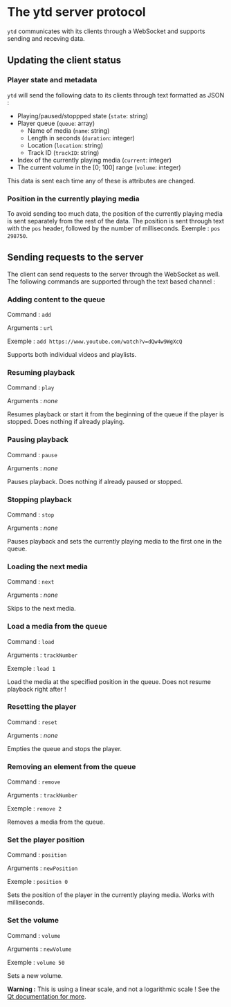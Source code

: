# The ytd server protocol
`ytd` communicates with its clients through a WebSocket and supports sending and receving data.

## Updating the client status
### Player state and metadata
`ytd` will send the following data to its clients through text formatted as JSON :
- Playing/paused/stoppped state (`state`: string)
- Player queue (`queue`: array)
  - Name of media (`name`: string)
  - Length in seconds (`duration`: integer)
  - Location (`location`: string)
  - Track ID (`trackID`: string)
- Index of the currently playing media (`current`: integer)
- The current volume in the [0; 100] range (`volume`: integer)

This data is sent each time any of these is attributes are changed.

### Position in the currently playing media
To avoid sending too much data, the position of the currently playing media is sent separately from the rest of the data. The position is sent through text with the `pos` header, followed by the number of milliseconds. Exemple : `pos 298750`.

## Sending requests to the server
The client can send requests to the server through the WebSocket as well. The following commands are supported through the text based channel :

### Adding content to the queue
Command : `add`

Arguments : `url`

Exemple : `add https://www.youtube.com/watch?v=dQw4w9WgXcQ`

Supports both individual videos and playlists.

### Resuming playback
Command : `play`

Arguments : *none*

Resumes playback or start it from the beginning of the queue if the player is stopped. Does nothing if already playing.

### Pausing playback
Command : `pause`

Arguments : *none*

Pauses playback. Does nothing if already paused or stopped.

### Stopping playback
Command : `stop`

Arguments : *none*

Pauses playback and sets the currently playing media to the first one in the queue.

### Loading the next media
Command : `next`

Arguments : *none*

Skips to the next media.

### Load a media from the queue
Command : `load`

Arguments : `trackNumber`

Exemple : `load 1`

Load the media at the specified position in the queue. Does not resume playback right after !

### Resetting the player
Command : `reset`

Arguments : *none*

Empties the queue and stops the player.

### Removing an element from the queue
Command : `remove`

Arguments : `trackNumber`

Exemple : `remove 2`

Removes a media from the queue.

### Set the player position
Command : `position`

Arguments : `newPosition`

Exemple : `position 0`

Sets the position of the player in the currently playing media. Works with milliseconds.

### Set the volume
Command : `volume`

Arguments : `newVolume`

Exemple : `volume 50`

Sets a new volume.

**Warning :** This is using a linear scale, and not a logarithmic scale ! See the [Qt documentation for more](https://doc.qt.io/qt-5/qmediaplayer.html#volume-prop).
